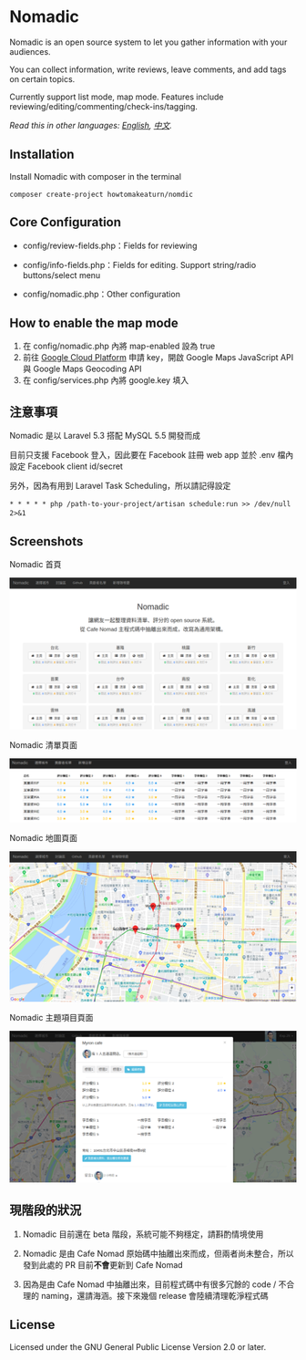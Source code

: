 # Nomadic

Nomadic is an open source system to let you gather information with your audiences.

You can collect information,  write reviews, leave comments, and add tags on certain topics.

Currently support list mode, map mode. Features include reviewing/editing/commenting/check-ins/tagging.

*Read this in other languages: [English](readme.md), [中文](readme.zh-tw.md).*

## Installation

Install Nomadic with composer in the terminal

```
composer create-project howtomakeaturn/nomdic
```

## Core Configuration

* config/review-fields.php：Fields for reviewing

* config/info-fields.php：Fields for editing. Support string/radio buttons/select menu

* config/nomadic.php：Other configuration

## How to enable the map mode

1. 在 config/nomadic.php 內將 map-enabled 設為 true
2. 前往 [Google Cloud Platform](https://console.cloud.google.com) 申請 key，開啟 Google Maps JavaScript API 與 Google Maps Geocoding API
3. 在 config/services.php 內將 google.key 填入

## 注意事項

Nomadic 是以 Laravel 5.3 搭配 MySQL 5.5 開發而成

目前只支援 Facebook 登入，因此要在 Facebook 註冊 web app 並於 .env 檔內設定 Facebook client id/secret

另外，因為有用到 Laravel Task Scheduling，所以請記得設定

```
* * * * * php /path-to-your-project/artisan schedule:run >> /dev/null 2>&1
```

## Screenshots

Nomadic 首頁

![首頁](/images/screenshot-homepage.png?raw=true "Homepage")

Nomadic 清單頁面

![清單](/images/screenshot-list.png?raw=true "List")

Nomadic 地圖頁面

![地圖](/images/screenshot-map.png?raw=true "Map")

Nomadic 主題項目頁面

![詳細頁面](/images/screenshot-entity-page.png?raw=true "Entity")

## 現階段的狀況

1. Nomadic 目前還在 beta 階段，系統可能不夠穩定，請斟酌情境使用

2. Nomadic 是由 Cafe Nomad 原始碼中抽離出來而成，但兩者尚未整合，所以發到此處的 PR 目前**不會**更新到 Cafe Nomad

3. 因為是由 Cafe Nomad 中抽離出來，目前程式碼中有很多冗餘的 code / 不合理的 naming，還請海涵。接下來幾個 release 會陸續清理乾淨程式碼

## License

Licensed under the GNU General Public License Version 2.0 or later.
